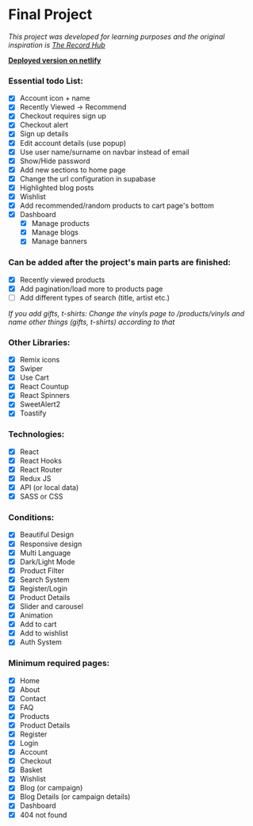 # Final Project

*This project was developed for learning purposes and the original inspiration is [The Record Hub](https://www.therecordhub.com/)*

**[Deployed version on netlify](https://final-recordhub.netlify.app)**

### Essential todo List:
- [x] Account icon + name
- [x] Recently Viewed -> Recommend
- [x] Checkout requires sign up
- [x] Checkout alert
- [x] Sign up details
- [x] Edit account details (use popup)
- [x] Use user name/surname on navbar instead of email
- [x] Show/Hide password
- [x] Add new sections to home page
- [x] Change the url configuration in supabase
- [x] Highlighted blog posts
- [x] Wishlist
- [x] Add recommended/random products to cart page's bottom
- [x] Dashboard
    - [x] Manage products
    - [x] Manage blogs
    - [x] Manage banners

### Can be added after the project's main parts are finished:
- [x] Recently viewed products
- [x] Add pagination/load more to products page
- [ ] Add different types of search (title, artist etc.)

*If you add gifts, t-shirts: Change the vinyls page to /products/vinyls and name other things (gifts, t-shirts) according to that*

### Other Libraries:
- [x] Remix icons
- [x] Swiper
- [x] Use Cart
- [x] React Countup
- [x] React Spinners
- [x] SweetAlert2
- [x] Toastify

### Technologies:
- [x] React
- [x] React Hooks
- [x] React Router
- [x] Redux JS
- [x] API (or local data)
- [x] SASS or CSS

### Conditions:
- [x] Beautiful Design
- [x] Responsive design
- [x] Multi Language
- [x] Dark/Light Mode
- [x] Product Filter
- [x] Search System
- [x] Register/Login
- [x] Product Details
- [x] Slider and carousel
- [x] Animation
- [x] Add to cart
- [x] Add to wishlist
- [x] Auth System

### Minimum required pages:
- [x] Home
- [x] About
- [x] Contact
- [x] FAQ
- [x] Products
- [x] Product Details
- [x] Register
- [x] Login
- [x] Account
- [x] Checkout
- [x] Basket
- [x] Wishlist
- [x] Blog (or campaign)
- [x] Blog Details (or campaign details)
- [x] Dashboard
- [x] 404 not found